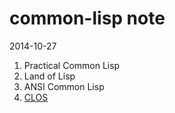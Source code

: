 common-lisp note
===

2014-10-27

1. Practical Common Lisp
2. Land of Lisp
3. ANSI Common Lisp
4. [CLOS](http://1ambda.github.io/clos-common-lisp-object-system/)
